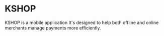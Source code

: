 # KSHOP
KSHOP is a mobile application It's designed to help both offline and online merchants manage payments more efficiently.
